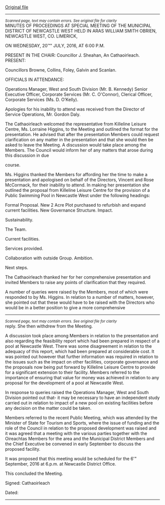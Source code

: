 [Original file](https://beta.limerick.ie/sites/default/files/media/documents/2017-04/minutes_-_special_meeting_municipal_district_of_newcastle_west_-20th_july_2016.pdf)

---
*<small>Scanned page, text may contain errors. See original file for clarity</small>*  
MINUTES OF PROCEEDINGS AT SPECIAL MEETING OF THE MUNICIPAL DISTRICT OF
NEWCASTLE WEST HELD IN ARAS WILLIAM SMITH OBRIEN, NEWCASTLE WEST, CO. LIMERICK,

ON WEDNESDAY, 20™" JULY, 2016, AT 6:00 P.M.

PRESENT IN THE CHAIR: Councillor J. Sheahan, An Cathaoirleach.
PRESENT:

Councillors Browne, Collins, Foley, Galvin and Scanlan.

OFFICIALS IN ATTENDANCE:

Operations Manager, West and South Division (Mr. B. Kennedy) Senior Executive Officer,
Corporate Services (Mr. C. O'Connor), Clerical Officer, Corporate Services (Ms. D. O’Kelly).

Apologies for his inability to attend was received from the Director of Service Operations, Mr. Gordon
Daly.

The Cathaoirleach welcomed the representative from Killeline Leisure Centre, Ms. Lorraine
Higgins, to the Meeting and outlined the format for the presentation. He advised that after the
presentation Members could request clarification on any matter in the presentation and that
she would then be asked to leave the Meeting. A discussion would take place among the
Members. The Council would inform her of any matters that arose during this discussion in due

course.

Ms. Higgins thanked the Members for affording her the time to make a presentation and
apologised on behalf of the Directors, Vincent and Rose McCormack, for their inability to
attend. In making her presentation she outlined the proposal from Killeline Leisure Centre for
the provision of a Public Swimming Pool in Newcastle West under the following headings:

Formal Proposal.
New 2 Acre Plot purchased to refurbish and expand current facilities.
New Governance Structure.
Impact.

Sustainability.

The Team.

Current facilities.

Services provided.

Collaboration with outside Group.
Ambition.

Next steps.

The Cathaoirleach thanked her for her comprehensive presentation and invited Members to
raise any points of clarification that they required.

A number of queries were raised by the Members, most of which were responded to by Ms.
Higgins. In relation to a number of matters, however, she pointed out that these would have to
be raised with the Directors who would be in a better position to give a more comprehensive


---
*<small>Scanned page, text may contain errors. See original file for clarity</small>*  
reply. She then withdrew from the Meeting.

A discussion took place among Members in relation to the presentation and also regarding the
feasibility report which had been prepared in respect of a pool at Newcastle West. There was
some disagreement in relation to the adequacy of this report, which had been prepared at
considerable cost. It was pointed out however that further information was required in relation
to the issues such as the impact on other facilities, corporate governance and the proposals
now being put forward by Killeline Leisure Centre to provide for a significant extension to their
facility. Members referred to the importance of ensuring that value for money was achieved in
relation to any proposal for the development of a pool at Newcastle West.

In response to queries raised the Operations Manager, West and South Division pointed out that-
it may be necessary to have an independent study carried out in relation to impact of a new
pool on existing facilities before any decision on the matter could be taken.

Members referred to the recent Public Meeting, which was attended by the Minister of State for
Tourism and Sports, where the issue of funding and the role of the Council in relation to the
proposed development was raised and it was agreed that a meeting with the various parties
together with the Oireachtas Members for the area and the Municipal District Members and
the Chief Executive be convened in early September to discuss the proposed facility.

It was proposed that this meeting would be scheduled for the 6'" September, 2016 at 6.p.m. at
Newcastle District Office.

This concluded the Meeting.

Signed:
Cathaoirleach

Dated:


---
